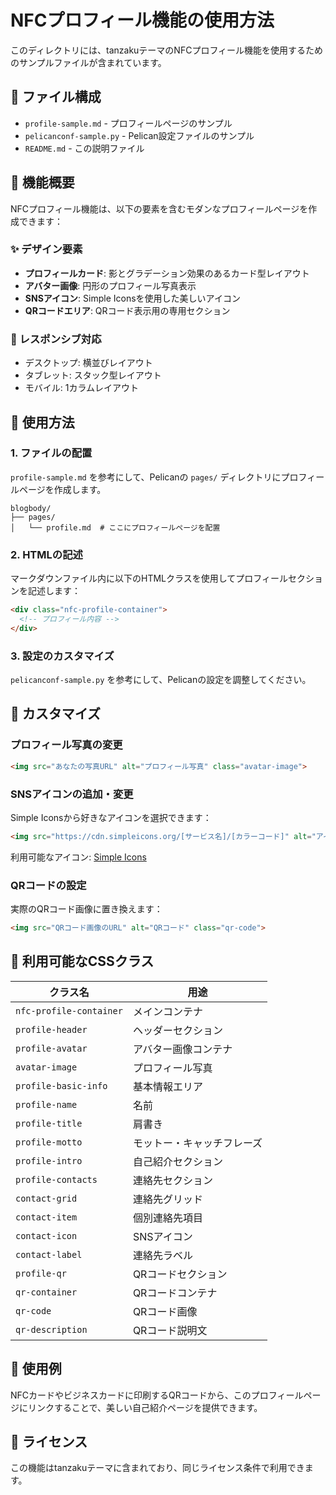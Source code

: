 # NFCプロフィール機能の使用方法

このディレクトリには、tanzakuテーマのNFCプロフィール機能を使用するためのサンプルファイルが含まれています。

## 📁 ファイル構成

- `profile-sample.md` - プロフィールページのサンプル
- `pelicanconf-sample.py` - Pelican設定ファイルのサンプル
- `README.md` - この説明ファイル

## 🎨 機能概要

NFCプロフィール機能は、以下の要素を含むモダンなプロフィールページを作成できます：

### ✨ デザイン要素
- **プロフィールカード**: 影とグラデーション効果のあるカード型レイアウト
- **アバター画像**: 円形のプロフィール写真表示
- **SNSアイコン**: Simple Iconsを使用した美しいアイコン
- **QRコードエリア**: QRコード表示用の専用セクション

### 📱 レスポンシブ対応
- デスクトップ: 横並びレイアウト
- タブレット: スタック型レイアウト  
- モバイル: 1カラムレイアウト

## 🚀 使用方法

### 1. ファイルの配置
`profile-sample.md` を参考にして、Pelicanの `pages/` ディレクトリにプロフィールページを作成します。

```
blogbody/
├── pages/
│   └── profile.md  # ここにプロフィールページを配置
```

### 2. HTMLの記述
マークダウンファイル内に以下のHTMLクラスを使用してプロフィールセクションを記述します：

```html
<div class="nfc-profile-container">
  <!-- プロフィール内容 -->
</div>
```

### 3. 設定のカスタマイズ
`pelicanconf-sample.py` を参考にして、Pelicanの設定を調整してください。

## 🔧 カスタマイズ

### プロフィール写真の変更
```html
<img src="あなたの写真URL" alt="プロフィール写真" class="avatar-image">
```

### SNSアイコンの追加・変更
Simple Iconsから好きなアイコンを選択できます：
```html
<img src="https://cdn.simpleicons.org/[サービス名]/[カラーコード]" alt="アイコン" class="contact-icon">
```

利用可能なアイコン: [Simple Icons](https://simpleicons.org/)

### QRコードの設定
実際のQRコード画像に置き換えます：
```html
<img src="QRコード画像のURL" alt="QRコード" class="qr-code">
```

## 📄 利用可能なCSSクラス

| クラス名 | 用途 |
|---------|------|
| `nfc-profile-container` | メインコンテナ |
| `profile-header` | ヘッダーセクション |
| `profile-avatar` | アバター画像コンテナ |
| `avatar-image` | プロフィール写真 |
| `profile-basic-info` | 基本情報エリア |
| `profile-name` | 名前 |
| `profile-title` | 肩書き |
| `profile-motto` | モットー・キャッチフレーズ |
| `profile-intro` | 自己紹介セクション |
| `profile-contacts` | 連絡先セクション |
| `contact-grid` | 連絡先グリッド |
| `contact-item` | 個別連絡先項目 |
| `contact-icon` | SNSアイコン |
| `contact-label` | 連絡先ラベル |
| `profile-qr` | QRコードセクション |
| `qr-container` | QRコードコンテナ |
| `qr-code` | QRコード画像 |
| `qr-description` | QRコード説明文 |

## 🎯 使用例

NFCカードやビジネスカードに印刷するQRコードから、このプロフィールページにリンクすることで、美しい自己紹介ページを提供できます。

## 📝 ライセンス

この機能はtanzakuテーマに含まれており、同じライセンス条件で利用できます。